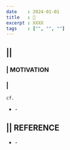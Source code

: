```yaml
---
date    : 2024-01-01
title   : 🍏 
excerpt : XXXX
tags    : ["", "", ""]
---
```


## || 
### | MOTIVATION
### |
`cf.`
- []() - 

## || REFERENCE
- []() -